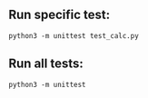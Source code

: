 ## Run specific test:

```
python3 -m unittest test_calc.py
```

## Run all tests:

```
python3 -m unittest  
```